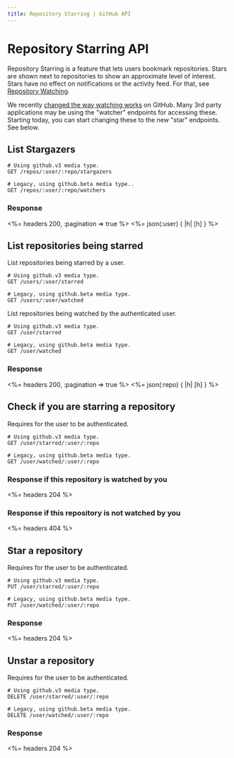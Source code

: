 ```yaml
---
title: Repository Starring | GitHub API
---
```


# Repository Starring API

Repository Starring is a feature that lets users bookmark repositories.  Stars
are shown next to repositories to show an approximate level of interest.  Stars
have no effect on notifications or the activity feed.  For that, see [Repository
Watching](/v3/repos/watching).

We recently [changed the way watching
works](https://github.com/blog/1204-notifications-stars) on GitHub.  Many 3rd
party applications may be using the "watcher" endpoints for accessing these.
Starting today, you can start changing these to the new "star" endpoints.  See
below.

## List Stargazers

    # Using github.v3 media type.
    GET /repos/:user/:repo/stargazers

    # Legacy, using github.beta media type..
    GET /repos/:user/:repo/watchers

### Response

<%= headers 200, :pagination => true %>
<%= json(:user) { |h| [h] } %>

## List repositories being starred

List repositories being starred by a user.

    # Using github.v3 media type.
    GET /users/:user/starred

    # Legacy, using github.beta media type.
    GET /users/:user/watched

List repositories being watched by the authenticated user.

    # Using github.v3 media type.
    GET /user/starred

    # Legacy, using github.beta media type.
    GET /user/watched

### Response

<%= headers 200, :pagination => true %>
<%= json(:repo) { |h| [h] } %>

## Check if you are starring a repository

Requires for the user to be authenticated.

    # Using github.v3 media type.
    GET /user/starred/:user/:repo

    # Legacy, using github.beta media type.
    GET /user/watched/:user/:repo

### Response if this repository is watched by you

<%= headers 204 %>

### Response if this repository is not watched by you

<%= headers 404 %>

## Star a repository

Requires for the user to be authenticated.

    # Using github.v3 media type.
    PUT /user/starred/:user/:repo

    # Legacy, using github.beta media type.
    PUT /user/watched/:user/:repo

### Response

<%= headers 204 %>

## Unstar a repository

Requires for the user to be authenticated.

    # Using github.v3 media type.
    DELETE /user/starred/:user/:repo

    # Legacy, using github.beta media type.
    DELETE /user/watched/:user/:repo

### Response

<%= headers 204 %>
